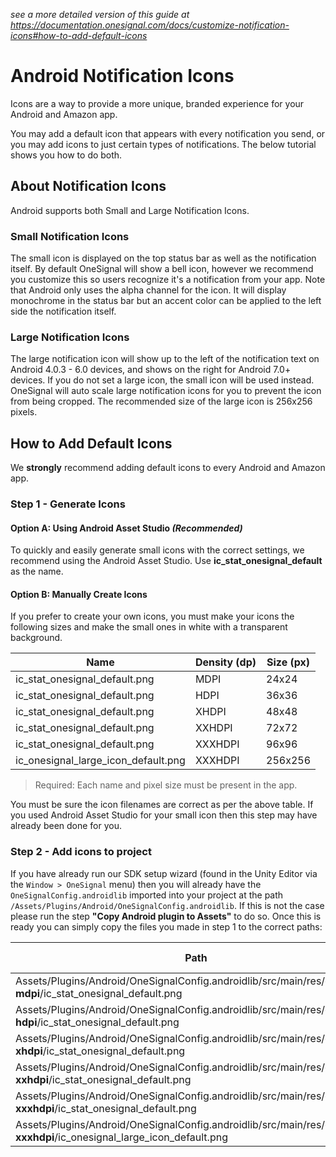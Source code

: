 _see a more detailed version of this guide at https://documentation.onesignal.com/docs/customize-notification-icons#how-to-add-default-icons_

# Android Notification Icons

Icons are a way to provide a more unique, branded experience for your Android and Amazon app.

You may add a default icon that appears with every notification you send, or you may add icons to just certain types of 
notifications. The below tutorial shows you how to do both.

## About Notification Icons
Android supports both Small and Large Notification Icons.

### Small Notification Icons
The small icon is displayed on the top status bar as well as the notification itself. By default OneSignal will show a bell 
icon, however we recommend you customize this so users recognize it's a notification from your app. Note that Android only 
uses the alpha channel for the icon. It will display monochrome in the status bar but an accent color can be applied to the 
left side the notification itself.

### Large Notification Icons
The large notification icon will show up to the left of the notification text on Android 4.0.3 - 6.0 devices, and shows on 
the right for Android 7.0+ devices. If you do not set a large icon, the small icon will be used instead. OneSignal will auto 
scale large notification icons for you to prevent the icon from being cropped. The recommended size of the large icon is 
256x256 pixels.

## How to Add Default Icons
We **strongly** recommend adding default icons to every Android and Amazon app.

### Step 1 - Generate Icons
#### Option A: Using Android Asset Studio _(Recommended)_
To quickly and easily generate small icons with the correct settings, we recommend using the Android Asset Studio. Use 
**ic_stat_onesignal_default** as the name.

#### Option B: Manually Create Icons
If you prefer to create your own icons, you must make your icons the following sizes and make the small ones in white with a transparent background.

| Name                                | Density (dp) | Size (px) |
|-------------------------------------|--------------|-----------|
| ic_stat_onesignal_default.png       | MDPI         | 24x24     |
| ic_stat_onesignal_default.png       | HDPI         | 36x36     |
| ic_stat_onesignal_default.png       | XHDPI        | 48x48     |
| ic_stat_onesignal_default.png       | XXHDPI       | 72x72     |
| ic_stat_onesignal_default.png       | XXXHDPI      | 96x96     |
| ic_onesignal_large_icon_default.png | XXXHDPI      | 256x256   |

> Required: Each name and pixel size must be present in the app.

You must be sure the icon filenames are correct as per the above table. If you used Android Asset Studio for your small icon then this step may 
have already been done for you.

### Step 2 - Add icons to project
If you have already run our SDK setup wizard (found in the Unity Editor via the `Window > OneSignal` menu) then you will already have the 
`OneSignalConfig.androidlib` imported into your project at the path `/Assets/Plugins/Android/OneSignalConfig.androidlib`. If this is not the case 
please run the step **"Copy Android plugin to Assets"** to do so. Once this is ready you can simply copy the files you made in step 1 to 
the correct paths:

| Path                                                                                                       | Density (dp) | Size (px) |
|------------------------------------------------------------------------------------------------------------|--------------|-----------|
| Assets/Plugins/Android/OneSignalConfig.androidlib/src/main/res/**drawable-mdpi**/ic_stat_onesignal_default.png          | MDPI         | 24x24     |
| Assets/Plugins/Android/OneSignalConfig.androidlib/src/main/res/**drawable-hdpi**/ic_stat_onesignal_default.png          | HDPI         | 36x36     |
| Assets/Plugins/Android/OneSignalConfig.androidlib/src/main/res/**drawable-xhdpi**/ic_stat_onesignal_default.png         | XHDPI        | 48x48     |
| Assets/Plugins/Android/OneSignalConfig.androidlib/src/main/res/**drawable-xxhdpi**/ic_stat_onesignal_default.png        | XXHDPI       | 72x72     |
| Assets/Plugins/Android/OneSignalConfig.androidlib/src/main/res/**drawable-xxxhdpi**/ic_stat_onesignal_default.png       | XXXHDPI      | 96x96     |
| Assets/Plugins/Android/OneSignalConfig.androidlib/src/main/res/**drawable-xxxhdpi**/ic_onesignal_large_icon_default.png | XXXHDPI      | 256x256   |